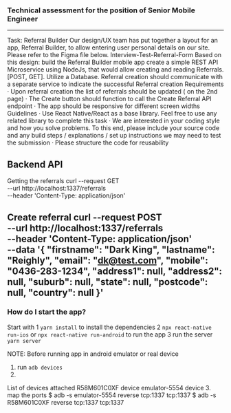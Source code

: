 
### Technical assessment for the position of Senior Mobile Engineer
----
Task: Referral Builder
Our design/UX team has put together a layout for an app, Referral Builder, to allow entering user personal details on our site. Please
refer to the Figma file below.
Interview-Test-Referral-Form
Based on this design:
build the Referral Builder mobile app
create a simple REST API Microservice using NodeJs, that would allow creating and reading Referrals.[POST, GET]. Utilize a
Database.
Referral creation should communicate with a separate service to indicate the successful Referral creation
Requirements
· Upon referral creation the list of referrals should be updated ( on the 2nd page)
· The Create button should function to call the Create Referral API endpoint
· The app should be responsive for different screen widths
Guidelines
· Use React Native/React as a base library. Feel free to use any related library to complete this task
· We are interested in your coding style and how you solve problems. To this end, please include your source code and any build
steps / explanations / set up instructions we may need to test the submission
· Please structure the code for reusability


Backend API
----
Getting the referrals
curl --request GET \
  --url http://localhost:1337/referrals \
  --header 'Content-Type: application/json'

Create referral
curl --request POST \
  --url http://localhost:1337/referrals \
  --header 'Content-Type: application/json' \
  --data '{
		"firstname": "Dark King",
		"lastname": "Reighly",
		"email": "dk@test.com",
		"mobile": "0436-283-1234",
		"address1": null,
		"address2": null,
		"suburb": null,
		"state": null,
		"postcode": null,
		"country": null
	}'
----

### How do I start the app?

Start with 
1 `yarn install` to install the dependencies
2 `npx react-native run-ios` or `npx react-native run-android` to run the app
3 run the server `yarn server`

NOTE: Before running app in android emulator or real device
1. run `adb devices`
2. 
List of devices attached
R58M601C0XF     device
emulator-5554   device
3. map the ports
$ adb -s emulator-5554 reverse tcp:1337 tcp:1337
$ adb -s R58M601C0XF reverse tcp:1337 tcp:1337 
